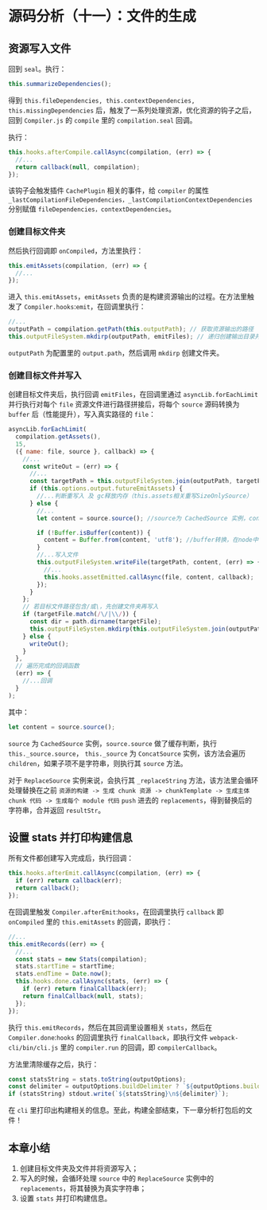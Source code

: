 # 源码分析（十一）：文件的生成

## 资源写入文件

回到 `seal`。执行：

```js
this.summarizeDependencies();
```

得到 `this.fileDependencies, this.contextDependencies, this.missingDependencies` 后，触发了一系列处理资源，优化资源的钩子之后，回到 `Compiler.js` 的 `compile` 里的 `compilation.seal` 回调。

执行：

```js
this.hooks.afterCompile.callAsync(compilation, (err) => {
  //...
  return callback(null, compilation);
});
```

该钩子会触发插件 `CachePlugin` 相关的事件，给 `compiler` 的属性 `_lastCompilationFileDependencies，_lastCompilationContextDependencies` 分别赋值 `fileDependencies，contextDependencies`。

### 创建目标文件夹

然后执行回调即 `onCompiled`，方法里执行：

```js
this.emitAssets(compilation, (err) => {
  //...
});
```

进入 `this.emitAssets`，`emitAssets` 负责的是构建资源输出的过程。在方法里触发了 `Compiler.hooks`:`emit`，在回调里执行：

```js
//...
outputPath = compilation.getPath(this.outputPath); // 获取资源输出的路径
this.outputFileSystem.mkdirp(outputPath, emitFiles); // 递归创建输出目录并输出资源
```

`outputPath` 为配置里的 `output.path`，然后调用 `mkdirp` 创建文件夹。

### 创建目标文件并写入

创建目标文件夹后，执行回调 `emitFiles`，在回调里通过 `asyncLib.forEachLimit` 并行执行对每个 `file` 资源文件进行路径拼接后，将每个 `source` 源码转换为 `buffer` 后（性能提升），写入真实路径的 `file`：

```js
asyncLib.forEachLimit(
  compilation.getAssets(),
  15,
  ({ name: file, source }, callback) => {
    //...
    const writeOut = (err) => {
      //...
      const targetPath = this.outputFileSystem.join(outputPath, targetFile); // 路径拼接，得到真实路径
      if (this.options.output.futureEmitAssets) {
        //...判断重写入 及 gc释放内存（this.assets相关重写SizeOnlySource）
      } else {
        //...
        let content = source.source(); //source为 CachedSource 实例，content为得到的资源

        if (!Buffer.isBuffer(content)) {
          content = Buffer.from(content, 'utf8'); //buffer转换，在node中提升性能
        }
        //...写入文件
        this.outputFileSystem.writeFile(targetPath, content, (err) => {
          //...
          this.hooks.assetEmitted.callAsync(file, content, callback);
        });
      }
    };
    // 若目标文件路径包含/或\，先创建文件夹再写入
    if (targetFile.match(/\/|\\/)) {
      const dir = path.dirname(targetFile);
      this.outputFileSystem.mkdirp(this.outputFileSystem.join(outputPath, dir), writeOut);
    } else {
      writeOut();
    }
  },
  // 遍历完成的回调函数
  (err) => {
    //...回调
  }
);
```

其中：

```js
let content = source.source();
```

`source` 为 `CachedSource` 实例，`source.source` 做了缓存判断，执行 `this._source.source`， `this._source` 为 `ConcatSource` 实例，该方法会遍历 `children`，如果子项不是字符串，则执行其 `source` 方法。

对于 `ReplaceSource` 实例来说，会执行其 `_replaceString` 方法，该方法里会循环处理替换在之前 `资源的构建 -> 生成 chunk 资源 -> chunkTemplate -> 生成主体 chunk 代码 -> 生成每个 module 代码` `push` 进去的 `replacements`，得到替换后的字符串，合并返回 `resultStr`。

## 设置 stats 并打印构建信息

所有文件都创建写入完成后，执行回调：

```js
this.hooks.afterEmit.callAsync(compilation, (err) => {
  if (err) return callback(err);
  return callback();
});
```

在回调里触发 `Compiler.afterEmit`:`hooks`，在回调里执行 `callback` 即 `onCompiled` 里的 `this.emitAssets` 的回调，即执行：

```js
//...
this.emitRecords((err) => {
  //...
  const stats = new Stats(compilation);
  stats.startTime = startTime;
  stats.endTime = Date.now();
  this.hooks.done.callAsync(stats, (err) => {
    if (err) return finalCallback(err);
    return finalCallback(null, stats);
  });
});
```

执行 `this.emitRecords`，然后在其回调里设置相关 `stats`，然后在 `Compiler.done`:`hooks` 的回调里执行 `finalCallback`，即执行文件 `webpack-cli/bin/cli.js` 里的 `compiler.run` 的回调，即 `compilerCallback`。

方法里清除缓存之后，执行：

```js
const statsString = stats.toString(outputOptions);
const delimiter = outputOptions.buildDelimiter ? `${outputOptions.buildDelimiter}\n` : '';
if (statsString) stdout.write(`${statsString}\n${delimiter}`);
```

在 `cli` 里打印出构建相关的信息。至此，构建全部结束，下一章分析打包后的文件！

## 本章小结

1. 创建目标文件夹及文件并将资源写入；
2. 写入的时候，会循环处理 `source` 中的 `ReplaceSource` 实例中的 `replacements`，将其替换为真实字符串；
3. 设置 `stats` 并打印构建信息。
